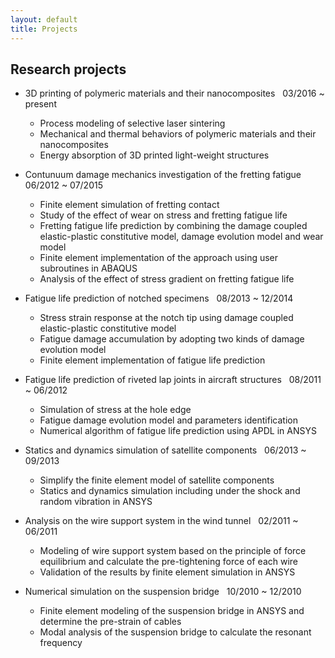 ```yaml
---
layout: default
title: Projects
---
```


## Research projects

* 3D printing of polymeric materials and their nanocomposites &nbsp; 03/2016 ~ present
  - Process modeling of selective laser sintering
  - Mechanical and thermal behaviors of polymeric materials and their nanocomposites
  - Energy absorption of 3D printed light-weight structures  

* Contunuum damage mechanics investigation of the fretting fatigue &nbsp; 06/2012 ~ 07/2015
  - Finite element simulation of fretting contact
  - Study of the effect of wear on stress and fretting fatigue life
  - Fretting fatigue life prediction by combining the damage coupled elastic-plastic constitutive model, damage evolution model and wear model
  - Finite element implementation of the approach using user subroutines in ABAQUS
  - Analysis of the effect of stress gradient on fretting fatigue life
  
* Fatigue life prediction of notched specimens &nbsp; 08/2013 ~ 12/2014
  - Stress strain response at the notch tip using damage coupled elastic-plastic constitutive model
  - Fatigue damage accumulation by adopting two kinds of damage evolution model
  - Finite element implementation of fatigue life prediction

* Fatigue life prediction of riveted lap joints in aircraft structures &nbsp; 08/2011 ~ 06/2012
  - Simulation of stress at the hole edge
  - Fatigue damage evolution model and parameters identification
  - Numerical algorithm of fatigue life prediction using APDL in ANSYS

* Statics and dynamics simulation of satellite components &nbsp; 06/2013 ~ 09/2013
  - Simplify the finite element model of satellite components
  - Statics and dynamics simulation including under the shock and random vibration in ANSYS
  
* Analysis on the wire support system in the wind tunnel &nbsp; 02/2011 ~ 06/2011
  - Modeling of wire support system based on the principle of force equilibrium and calculate the pre-tightening force of each wire
  - Validation of the results by finite element simulation in ANSYS
  
* Numerical simulation on the suspension bridge &nbsp; 10/2010 ~ 12/2010
  - Finite element modeling of the suspension bridge in ANSYS and determine the pre-strain of cables
  - Modal analysis of the suspension bridge to calculate the resonant frequency
